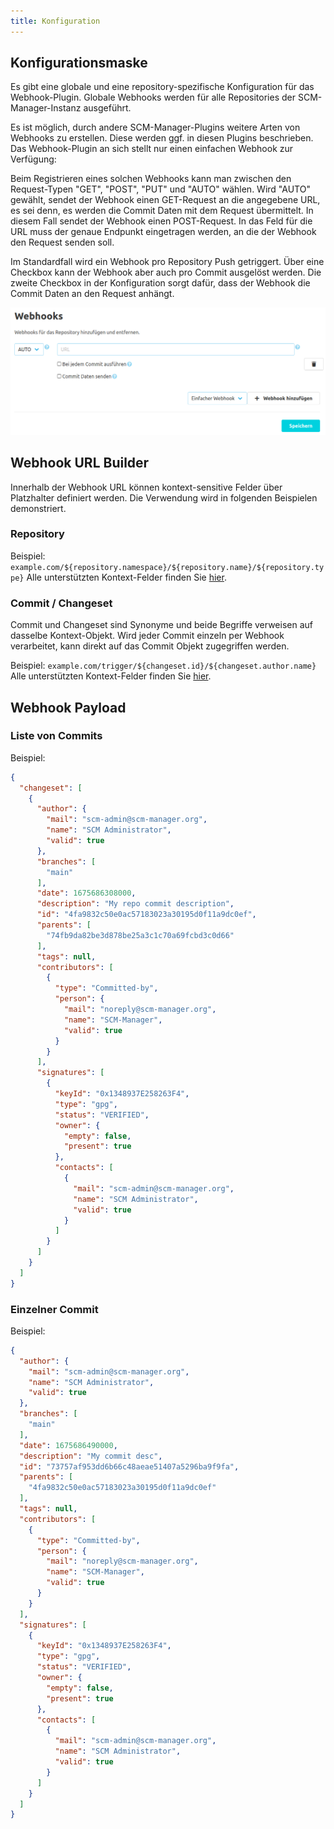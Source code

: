 ```yaml
---
title: Konfiguration
---
```

## Konfigurationsmaske
Es gibt eine globale und eine repository-spezifische Konfiguration für das Webhook-Plugin. Globale Webhooks werden für
alle Repositories der SCM-Manager-Instanz ausgeführt.

Es ist möglich, durch andere SCM-Manager-Plugins weitere Arten von Webhooks zu erstellen. Diese werden ggf. in diesen
Plugins beschrieben. Das Webhook-Plugin an sich stellt nur einen einfachen Webhook zur Verfügung:

Beim Registrieren eines solchen Webhooks kann man zwischen den Request-Typen "GET", "POST", "PUT" und "AUTO" wählen.
Wird "AUTO" gewählt, sendet der Webhook einen GET-Request an die angegebene URL,
es sei denn, es werden die Commit Daten mit dem Request übermittelt. In diesem Fall sendet der Webhook einen POST-Request.
In das Feld für die URL muss der genaue Endpunkt eingetragen werden, an die der Webhook den Request senden soll.

Im Standardfall wird ein Webhook pro Repository Push getriggert. Über eine Checkbox kann der Webhook aber auch pro Commit
ausgelöst werden. Die zweite Checkbox in der Konfiguration sorgt dafür, dass der Webhook die Commit Daten an den Request anhängt.

![Webhook Konfiguration](assets/config.png)

## Webhook URL Builder
Innerhalb der Webhook URL können kontext-sensitive Felder über Platzhalter definiert werden. Die Verwendung wird in folgenden Beispielen demonstriert.

### Repository

Beispiel: `example.com/${repository.namespace}/${repository.name}/${repository.type}`
Alle unterstützten Kontext-Felder finden Sie [hier](https://ecosystem.cloudogu.com/scm/repo/scm-manager-plugins/scm-el-plugin/code/sources/develop/src/main/java/com/cloudogu/scm/el/env/ImmutableEncodedRepository.java/).

### Commit / Changeset
Commit und Changeset sind Synonyme und beide Begriffe verweisen auf dasselbe Kontext-Objekt. 
Wird jeder Commit einzeln per Webhook verarbeitet, kann direkt auf das Commit Objekt zugegriffen werden.

Beispiel: `example.com/trigger/${changeset.id}/${changeset.author.name}`
Alle unterstützten Kontext-Felder finden Sie [hier](https://ecosystem.cloudogu.com/scm/repo/scm-manager-plugins/scm-el-plugin/code/sources/develop/src/main/java/com/cloudogu/scm/el/env/ImmutableEncodedChangeset.java/).

## Webhook Payload

### Liste von Commits

Beispiel:
```json
{
  "changeset": [
    {
      "author": {
        "mail": "scm-admin@scm-manager.org",
        "name": "SCM Administrator",
        "valid": true
      },
      "branches": [
        "main"
      ],
      "date": 1675686308000,
      "description": "My repo commit description",
      "id": "4fa9832c50e0ac57183023a30195d0f11a9dc0ef",
      "parents": [
        "74fb9da82be3d878be25a3c1c70a69fcbd3c0d66"
      ],
      "tags": null,
      "contributors": [
        {
          "type": "Committed-by",
          "person": {
            "mail": "noreply@scm-manager.org",
            "name": "SCM-Manager",
            "valid": true
          }
        }
      ],
      "signatures": [
        {
          "keyId": "0x1348937E258263F4",
          "type": "gpg",
          "status": "VERIFIED",
          "owner": {
            "empty": false,
            "present": true
          },
          "contacts": [
            {
              "mail": "scm-admin@scm-manager.org",
              "name": "SCM Administrator",
              "valid": true
            }
          ]
        }
      ]
    }
  ]
}
```

### Einzelner Commit

Beispiel:
```json
{
  "author": {
    "mail": "scm-admin@scm-manager.org",
    "name": "SCM Administrator",
    "valid": true
  },
  "branches": [
    "main"
  ],
  "date": 1675686490000,
  "description": "My commit desc",
  "id": "73757af953dd6b66c48aeae51407a5296ba9f9fa",
  "parents": [
    "4fa9832c50e0ac57183023a30195d0f11a9dc0ef"
  ],
  "tags": null,
  "contributors": [
    {
      "type": "Committed-by",
      "person": {
        "mail": "noreply@scm-manager.org",
        "name": "SCM-Manager",
        "valid": true
      }
    }
  ],
  "signatures": [
    {
      "keyId": "0x1348937E258263F4",
      "type": "gpg",
      "status": "VERIFIED",
      "owner": {
        "empty": false,
        "present": true
      },
      "contacts": [
        {
          "mail": "scm-admin@scm-manager.org",
          "name": "SCM Administrator",
          "valid": true
        }
      ]
    }
  ]
}
```

